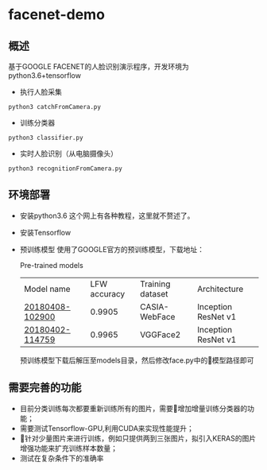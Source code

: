 # facenet-demo
## 概述
  基于GOOGLE FACENET的人脸识别演示程序，开发环境为python3.6+tensorflow
  - 执行人脸采集
 ```
 python3 catchFromCamera.py
 ```
 - 训练分类器
 ```
 python3 classifier.py
 ```
 - 实时人脸识别（从电脑摄像头）
 ```
 python3 recognitionFromCamera.py
 ```
## 环境部署
- 安装python3.6
  这个网上有各种教程，这里就不赘述了。
- 安装Tensorflow
- 预训练模型
  使用了GOOGLE官方的预训练模型，下载地址：

  Pre-trained models
  <table>
    <tr>
    <td>
      Model name</td>
      <td>LFW accuracy</td>
      <td>Training dataset</td>
      <td>Architecture</td>
    </tr>
    <tr>
      <td><a href="https://drive.google.com/open?id=1R77HmFADxe87GmoLwzfgMu_HY0IhcyBz">20180408-102900</a></td>
      <td>0.9905</td>
      <td>CASIA-WebFace</td>
      <td>Inception ResNet v1</td>
    </tr>
    <tr>
      <td><a href="https://drive.google.com/open?id=1R77HmFADxe87GmoLwzfgMu_HY0IhcyBz">20180402-114759</a></td>
      <td>0.9965</td>
      <td>VGGFace2</td>
      <td>Inception ResNet v1</td>
    </tr>
  </table>
  预训练模型下载后解压至models目录，然后修改face.py中的模型路径即可

## 需要完善的功能
- 目前分类训练每次都要重新训练所有的图片，需要增加增量训练分类器的功能；
- 需要测试Tensorflow-GPU,利用CUDA来实现性能提升；
- 针对少量图片来进行训练，例如只提供两到三张图片，拟引入KERAS的图片增强功能来扩充训练样本数量；
- 测试在复杂条件下的准确率


 
